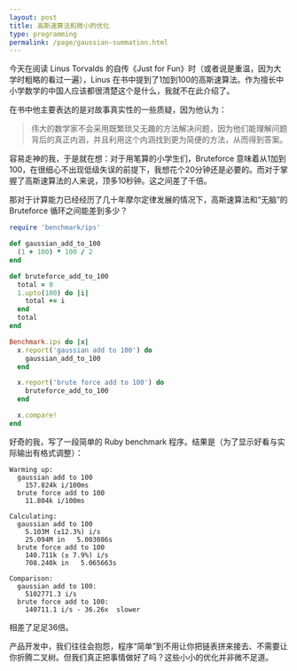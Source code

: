 ```yaml
---
layout: post
title: 高斯速算法和微小的优化
type: programming
permalink: /page/gaussian-summation.html
---
```


今天在阅读 Linus Torvalds 的自传《Just for Fun》时（或者说是重温，因为大学时粗略的看过一遍），Linus 在书中提到了1加到100的高斯速算法。作为擅长中小学数学的中国人应该都很清楚这个是什么，我就不在此介绍了。

在书中他主要表达的是对故事真实性的一些质疑，因为他认为：

> 伟大的数学家不会采用既繁琐又无趣的方法解决问题，因为他们能理解问题背后的真正内涵，并且利用这个内涵找到更为简便的方法，从而得到答案。

容易走神的我，于是就在想：对于用笔算的小学生们，Bruteforce 意味着从1加到100，在很细心不出现低级失误的前提下，我想花个20分钟还是必要的。而对于掌握了高斯速算法的人来说，顶多10秒钟。这之间差了千倍。

那对于计算能力已经经历了几十年摩尔定律发展的情况下，高斯速算法和“无脑”的 Bruteforce 循环之间能差到多少？

```ruby
require 'benchmark/ips'

def gaussian_add_to_100
  (1 + 100) * 100 / 2
end

def bruteforce_add_to_100
  total = 0
  1.upto(100) do |i|
    total += i
  end
  total
end

Benchmark.ips do |x|
  x.report('gaussian add to 100') do
    gaussian_add_to_100
  end

  x.report('brute force add to 100') do
    bruteforce_add_to_100
  end

  x.compare!
end
```

好奇的我，写了一段简单的 Ruby benchmark 程序。结果是（为了显示好看与实际输出有格式调整）：

```
Warming up:
  gaussian add to 100
    157.824k i/100ms
  brute force add to 100
    11.804k i/100ms

Calculating:
  gaussian add to 100
    5.103M (±12.3%) i/s
    25.094M in   5.003086s
  brute force add to 100
    140.711k (± 7.9%) i/s
    708.240k in   5.065663s

Comparison:
  gaussian add to 100:
    5102771.3 i/s
  brute force add to 100:
    140711.1 i/s - 36.26x  slower
```

相差了足足36倍。

产品开发中，我们往往会抱怨，程序“简单”到不用让你把链表拼来接去、不需要让你折腾二叉树。但我们真正把事情做好了吗？这些小小的优化并非微不足道。
